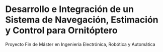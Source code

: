 # Desarrollo e Integración de un Sistema de Navegación, Estimación y Control para Ornitóptero
Proyecto Fin de Máster en Ingeniería Electrónica, Robótica y Automática
